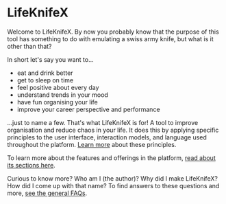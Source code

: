 # LifeKnifeX
Welcome to LifeKnifeX. By now you probably know that the purpose of this tool has something to do with emulating a swiss army knife, but what is it other than that?

In short let's say you want to...

- eat and drink better
- get to sleep on time
- feel positive about every day
- understand trends in your mood
- have fun organising your life
- improve your career perspective and performance

...just to name a few. That's what LifeKnifeX is for! A tool to improve organisation and reduce chaos in your life. It does this by applying specific principles to the user interface, interaction models, and language used throughout the platform. [Learn more](principles.md) about these principles.

To learn more about the features and offerings in the platform, [read about its sections here](sections/index.md).

Curious to know more? Who am I (the author)? Why did I make LifeKnifeX? How did I come up with that name? To find answers to these questions and more, [see the general FAQs](faq.md).